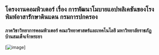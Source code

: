 ## โครงงานคอมพิวเตอร์ เรื่อง การพัฒนาโมบายแอปพลิเคชันของโรงพิมพ์อาสารักษาดินแดน กรมการปกครอง
### ภาควิชาวิทยาการคอมพิวเตอร์ คณะวิทยาศาสตร์และเทคโนโลยี มหาวิทยาลัยราชภัฏบ้านสมเด็จเจ้าพระยา

[![image](https://imgur.com/iz3nSLH.jpg)]

